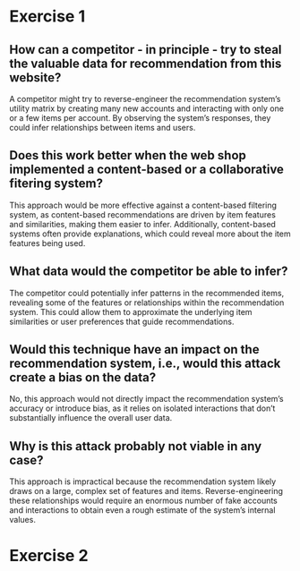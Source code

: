 # Exercise 1

## How can a competitor - in principle - try to steal the valuable data for recommendation from this website?

A competitor might try to reverse-engineer the recommendation system’s utility matrix by creating many new accounts and interacting with only one or a few items per account. By observing the system’s responses, they could infer relationships between items and users.

## Does this work better when the web shop implemented a content-based or a collaborative fitering system?

This approach would be more effective against a content-based filtering system, as content-based recommendations are driven by item features and similarities, making them easier to infer. Additionally, content-based systems often provide explanations, which could reveal more about the item features being used.

## What data would the competitor be able to infer?

The competitor could potentially infer patterns in the recommended items, revealing some of the features or relationships within the recommendation system. This could allow them to approximate the underlying item similarities or user preferences that guide recommendations.

## Would this technique have an impact on the recommendation system, i.e., would this attack create a bias on the data? 

No, this approach would not directly impact the recommendation system’s accuracy or introduce bias, as it relies on isolated interactions that don’t substantially influence the overall user data.

## Why is this attack probably not viable in any case?

This approach is impractical because the recommendation system likely draws on a large, complex set of features and items. Reverse-engineering these relationships would require an enormous number of fake accounts and interactions to obtain even a rough estimate of the system’s internal values.

# Exercise 2